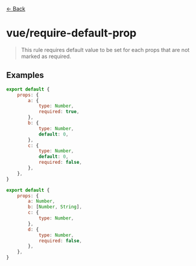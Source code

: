 [&#x2190; Back](./)
# vue/require-default-prop

> This rule requires default value to be set for each props that are not marked as required.

 

## Examples

<code-highlight>
 
<div slot="correct">

```js
export default {
    props: {
        a: {
            type: Number,
            required: true,
        },
        b: {
            type: Number,
            default: 0,
        },
        c: {
            type: Number,
            default: 0,
            required: false,
        },
    },
}
```

</div>

 
<div slot="incorrect">

```js
export default {
    props: {
        a: Number,
        b: [Number, String],
        c: {
            type: Number,
        },
        d: {
            type: Number,
            required: false,
        },
    },
}
```

</div>

 
</code-highlight>

